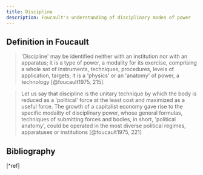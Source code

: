 ```yaml
---
title: Discipline
description: Foucault's understanding of disciplinary modes of power
---
```


## Definition in Foucault

> 'Discipline' may be identified neither with an institution nor with an
> apparatus; it is a type of power, a modality for its exercise, comprising a
> whole set of instruments, techniques, procedures, levels of application,
> targets; it is a 'physics' or an 'anatomy' of power, a technology
> [@foucault1975, 215].

> Let us say that discipline is the unitary technique by which the body is
> reduced as a 'political' force at the least cost and maximized as a useful
> force. The growth of a capitalist economy gave rise to the specific modality
> of disciplinary power, whose general formulas, techniques of submitting forces
> and bodies, in short, 'political anatomy', could be operated in the most
> diverse political regimes, apparatuses or institutions [@foucault1975, 221]

## Bibliography

[^ref]
